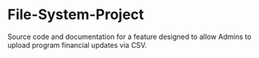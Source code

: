 # File-System-Project
Source code and documentation for a feature designed to allow Admins to upload program financial updates via CSV.
